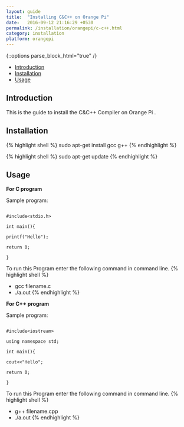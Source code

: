 ```yaml
---
layout: guide
title:  "Installing C&C++ on Orange Pi"
date:   2016-09-12 21:16:29 +0530
permalink: /installation/orangepi/c-c++.html
category: installation
platform: orangepi
---
```


{::options parse_block_html="true" /}

* [Introduction](#introduction)
* [Installation](#installation)
* [Usage](#usage)



<section class="wrapper">



## Introduction
This is the guide to install the C&C++ Compiler on Orange Pi .

## Installation



{% highlight shell %}
sudo apt-get install gcc g++
{% endhighlight %}

{% highlight shell %}
sudo apt-get update
{% endhighlight %}

## Usage
**For C program**

Sample program:
```

#include<stdio.h>

int main(){

printf("Hello");

return 0;

}

```
To run this Program enter the following command in command line.
{% highlight shell %}
- gcc filename.c
- ./a.out
{% endhighlight %}

**For C++ program**

Sample program:
```

#include<iostream>

using namespace std;

int main(){

cout<<"Hello";

return 0;

}
```
To run this Program enter the following command in command line.
{% highlight shell %}
- g++ filename.cpp
- ./a.out
{% endhighlight %}

</section>
